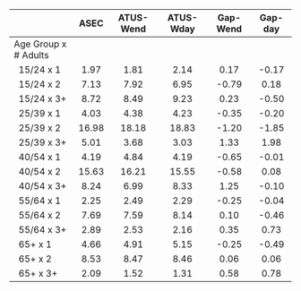 
|                      |         ASEC |    ATUS-Wend |    ATUS-Wday |     Gap-Wend |      Gap-day |
| -------------------- | :----------: | :----------: | :----------: | :----------: | :----------: |
| Age Group x # Adults |              |              |              |              |              |
| &nbsp;&nbsp;15/24 x 1 |         1.97 |         1.81 |         2.14 |         0.17 |        -0.17 |
| &nbsp;&nbsp;15/24 x 2 |         7.13 |         7.92 |         6.95 |        -0.79 |         0.18 |
| &nbsp;&nbsp;15/24 x 3+ |         8.72 |         8.49 |         9.23 |         0.23 |        -0.50 |
| &nbsp;&nbsp;25/39 x 1 |         4.03 |         4.38 |         4.23 |        -0.35 |        -0.20 |
| &nbsp;&nbsp;25/39 x 2 |        16.98 |        18.18 |        18.83 |        -1.20 |        -1.85 |
| &nbsp;&nbsp;25/39 x 3+ |         5.01 |         3.68 |         3.03 |         1.33 |         1.98 |
| &nbsp;&nbsp;40/54 x 1 |         4.19 |         4.84 |         4.19 |        -0.65 |        -0.01 |
| &nbsp;&nbsp;40/54 x 2 |        15.63 |        16.21 |        15.55 |        -0.58 |         0.08 |
| &nbsp;&nbsp;40/54 x 3+ |         8.24 |         6.99 |         8.33 |         1.25 |        -0.10 |
| &nbsp;&nbsp;55/64 x 1 |         2.25 |         2.49 |         2.29 |        -0.25 |        -0.04 |
| &nbsp;&nbsp;55/64 x 2 |         7.69 |         7.59 |         8.14 |         0.10 |        -0.46 |
| &nbsp;&nbsp;55/64 x 3+ |         2.89 |         2.53 |         2.16 |         0.35 |         0.73 |
| &nbsp;&nbsp;65+ x 1  |         4.66 |         4.91 |         5.15 |        -0.25 |        -0.49 |
| &nbsp;&nbsp;65+ x 2  |         8.53 |         8.47 |         8.46 |         0.06 |         0.06 |
| &nbsp;&nbsp;65+ x 3+ |         2.09 |         1.52 |         1.31 |         0.58 |         0.78 |

